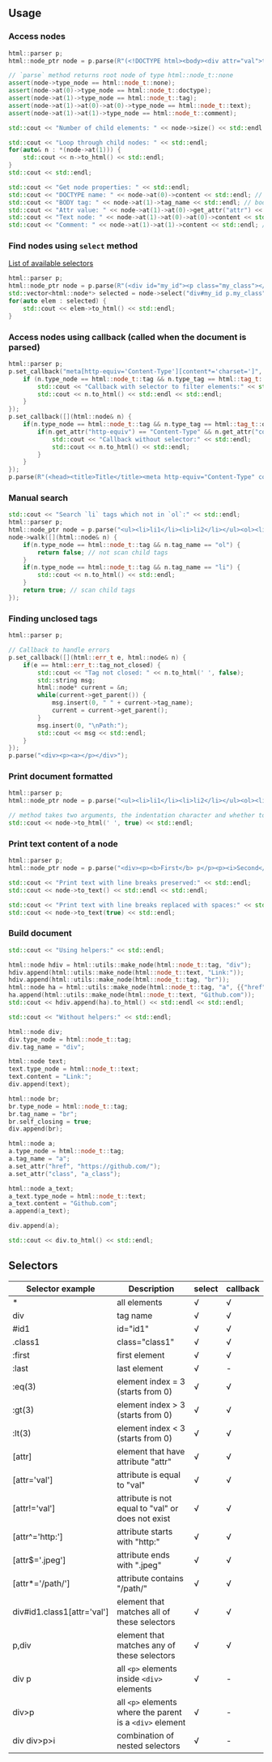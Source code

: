 ## Usage

### Access nodes
```cpp
html::parser p;
html::node_ptr node = p.parse(R"(<!DOCTYPE html><body><div attr="val">text</div><!--comment--></body>)");

// `parse` method returns root node of type html::node_t::none
assert(node->type_node == html::node_t::none);
assert(node->at(0)->type_node == html::node_t::doctype);
assert(node->at(1)->type_node == html::node_t::tag);
assert(node->at(1)->at(0)->at(0)->type_node == html::node_t::text);
assert(node->at(1)->at(1)->type_node == html::node_t::comment);

std::cout << "Number of child elements: " << node->size() << std::endl << std::endl; // 2

std::cout << "Loop through child nodes: " << std::endl;
for(auto& n : *(node->at(1))) {
	std::cout << n->to_html() << std::endl;
}
std::cout << std::endl;

std::cout << "Get node properties: " << std::endl;
std::cout << "DOCTYPE name: " << node->at(0)->content << std::endl; // html
std::cout << "BODY tag: " << node->at(1)->tag_name << std::endl; // body
std::cout << "Attr value: " << node->at(1)->at(0)->get_attr("attr") << std::endl; // val
std::cout << "Text node: " << node->at(1)->at(0)->at(0)->content << std::endl; // text
std::cout << "Comment: " << node->at(1)->at(1)->content << std::endl; // comment
```

### Find nodes using `select` method
[List of available selectors](#selectors)
```cpp
html::parser p;
html::node_ptr node = p.parse(R"(<div id="my_id"><p class="my_class"></p></div>)");
std::vector<html::node*> selected = node->select("div#my_id p.my_class");
for(auto elem : selected) {
	std::cout << elem->to_html() << std::endl;
}
```

### Access nodes using callback (called when the document is parsed)
```cpp
html::parser p;
p.set_callback("meta[http-equiv='Content-Type'][content*='charset=']", [](html::node& n) {
	if (n.type_node == html::node_t::tag && n.type_tag == html::tag_t::open) {
		std::cout << "Callback with selector to filter elements:" << std::endl;
		std::cout << n.to_html() << std::endl << std::endl;
	}
});
p.set_callback([](html::node& n) {
	if(n.type_node == html::node_t::tag && n.type_tag == html::tag_t::open && n.tag_name == "meta") {
		if(n.get_attr("http-equiv") == "Content-Type" && n.get_attr("content").find("charset=") != std::string::npos) {
			std::cout << "Callback without selector:" << std::endl;
			std::cout << n.to_html() << std::endl;
		}
	}
});
p.parse(R"(<head><title>Title</title><meta http-equiv="Content-Type" content="text/html; charset=utf-8" /></head>)");
```

### Manual search
```cpp
std::cout << "Search `li` tags which not in `ol`:" << std::endl;
html::parser p;
html::node_ptr node = p.parse("<ul><li>li1</li><li>li2</li></ul><ol><li>li</li></ol>");
node->walk([](html::node& n) {
	if(n.type_node == html::node_t::tag && n.tag_name == "ol") {
		return false; // not scan child tags
	}
	if(n.type_node == html::node_t::tag && n.tag_name == "li") {
		std::cout << n.to_html() << std::endl;
	}
	return true; // scan child tags
});
```

### Finding unclosed tags
```cpp
html::parser p;

// Callback to handle errors
p.set_callback([](html::err_t e, html::node& n) {
	if(e == html::err_t::tag_not_closed) {
		std::cout << "Tag not closed: " << n.to_html(' ', false);
		std::string msg;
		html::node* current = &n;
		while(current->get_parent()) {
			msg.insert(0, " " + current->tag_name);
			current = current->get_parent();
		}
		msg.insert(0, "\nPath:");
		std::cout << msg << std::endl;
	}
});
p.parse("<div><p><a></p></div>");
```

### Print document formatted
```cpp
html::parser p;
html::node_ptr node = p.parse("<ul><li>li1</li><li>li2</li></ul><ol><li>li</li></ol>");

// method takes two arguments, the indentation character and whether to output child elements (tabulation and true by default)
std::cout << node->to_html(' ', true) << std::endl;
```

### Print text content of a node
```cpp
html::parser p;
html::node_ptr node = p.parse("<div><p><b>First</b> p</p><p><i>Second</i> p</p>Text<br />Text</div>");

std::cout << "Print text with line breaks preserved:" << std::endl;
std::cout << node->to_text() << std::endl << std::endl;

std::cout << "Print text with line breaks replaced with spaces:" << std::endl;
std::cout << node->to_text(true) << std::endl;
```

### Build document
```cpp
std::cout << "Using helpers:" << std::endl;

html::node hdiv = html::utils::make_node(html::node_t::tag, "div");
hdiv.append(html::utils::make_node(html::node_t::text, "Link:"));
hdiv.append(html::utils::make_node(html::node_t::tag, "br"));
html::node ha = html::utils::make_node(html::node_t::tag, "a", {{"href", "https://github.com/"}, {"class", "a_class"}});
ha.append(html::utils::make_node(html::node_t::text, "Github.com"));
std::cout << hdiv.append(ha).to_html() << std::endl << std::endl;

std::cout << "Without helpers:" << std::endl;

html::node div;
div.type_node = html::node_t::tag;
div.tag_name = "div";

html::node text;
text.type_node = html::node_t::text;
text.content = "Link:";
div.append(text);

html::node br;
br.type_node = html::node_t::tag;
br.tag_name = "br";
br.self_closing = true;
div.append(br);

html::node a;
a.type_node = html::node_t::tag;
a.tag_name = "a";
a.set_attr("href", "https://github.com/");
a.set_attr("class", "a_class");

html::node a_text;
a_text.type_node = html::node_t::text;
a_text.content = "Github.com";
a.append(a_text);

div.append(a);

std::cout << div.to_html() << std::endl;
```

## Selectors
| Selector example | Description | select | callback |
|-|-|-|-|
| * | all elements | √ | √ |
| div | tag name | √ | √ |
| #id1 | id="id1" | √ | √ |
| .class1 | class="class1" | √ | √ |
| :first | first element | √ | √ |
| :last | last element | √ | - |
| :eq(3) | element index = 3 (starts from 0) | √ | √ |
| :gt(3) | element index > 3 (starts from 0) | √ | √ |
| :lt(3) | element index < 3 (starts from 0) | √ | √ |
| [attr] | element that have attribute "attr" | √ | √ |
| [attr='val'] | attribute is equal to "val" | √ | √ |
| [attr!='val'] | attribute is not equal to "val" or does not exist | √ | √ |
| [attr^='http:'] | attribute starts with "http:" | √ | √ |
| [attr$='.jpeg'] | attribute ends with ".jpeg" | √ | √ |
| [attr*='/path/'] | attribute contains "/path/" | √ | √ |
| div#id1.class1[attr='val'] | element that matches all of these selectors | √ | √ |
| p,div | element that matches any of these selectors | √ | √ |
| div p | all `<p>` elements inside `<div>` elements | √ | - |
| div>p | all `<p>` elements where the parent is a `<div>` element | √ | - |
| div div>p>i | combination of nested selectors  | √ | - |
